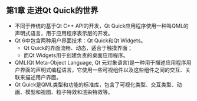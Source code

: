 ## 第1章 走进Qt Quick的世界
- 不同于传统的基于Qt C++ API的开发，Qt Quick应用程序使用一种叫QML的声明式语言，用于应用程序表示层的开发。
- Qt 6中包含两种用户界面技术：Qt Quick和Qt Widgets。
	- Qt Quick的界面流畅、动态，适合于触摸界面；
	- 而Qt Widgets用于创建负责的桌面应用程序。
- QML(Qt Meta-Object Language, Qt 元对象语言)是一种用于描述应用程序用户界面的声明式编程语言，它使用一些可视组件以及这些组件之间的交互、关联来描述用户界面。
- Qt Quick是QML类型和功能的标准库，包含了可视化类型、交互类型、动画、模型和视图、粒子特效和渲染特效等。
